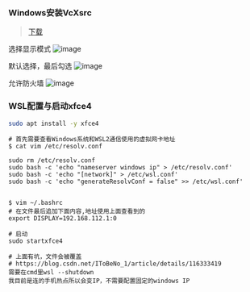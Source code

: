 
### Windows安装VcXsrc
> [下载](https://sourceforge.net/projects/vcxsrv/)

选择显示模式
![image](https://cdn.jsdelivr.net/gh/XmchxUp/cloudimg@master/20220310/image.4x6bfgnmvq40.webp)

默认选择，最后勾选
![image](https://cdn.jsdelivr.net/gh/XmchxUp/cloudimg@master/20220310/image.vtckz6dhwv4.webp)

允许防火墙
![image](https://cdn.jsdelivr.net/gh/XmchxUp/cloudimg@master/20220310/image.7ijkztoqqms0.webp)

### WSL配置与启动xfce4
```bash
sudo apt install -y xfce4
```
```shell
# 首先需要查看Windows系统和WSL2通信使用的虚拟网卡地址
$ cat vim /etc/resolv.conf

sudo rm /etc/resolv.conf
sudo bash -c 'echo "nameserver windows ip" > /etc/resolv.conf'
sudo bash -c 'echo "[network]" > /etc/wsl.conf'
sudo bash -c 'echo "generateResolvConf = false" >> /etc/wsl.conf'
 
 
$ vim ~/.bashrc
# 在文件最后追加下面内容,地址使用上面查看到的
export DISPLAY=192.168.112.1:0

# 启动
sudo startxfce4

# 上面有坑，文件会被覆盖
# https://blog.csdn.net/IToBeNo_1/article/details/116333419
需要在cmd里wsl --shutdown
我目前是连的手机热点所以会变IP，不需要配置固定的windows IP
```